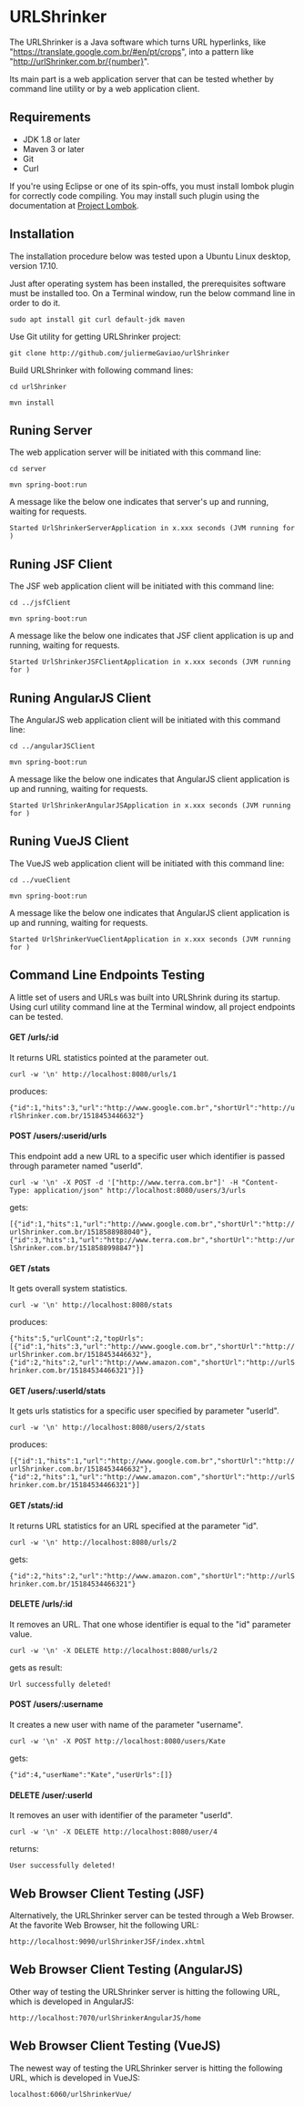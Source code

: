 # URLShrinker

The URLShrinker is a Java software which turns URL hyperlinks, like "https://translate.google.com.br/#en/pt/crops", into a pattern like "http://urlShrinker.com.br/{number}".

Its main part is a web application server that can be tested whether by command line utility or by a web application client.

## Requirements
- JDK 1.8 or later
- Maven 3 or later
- Git
- Curl

If you're using Eclipse or one of its spin-offs, you must install lombok plugin for correctly code compiling. You may install such plugin using the documentation at [Project Lombok](https://projectlombok.org/setup/eclipse).

## Installation

The installation procedure below was tested upon a Ubuntu Linux desktop, version 17.10.

Just after operating system has been installed, the prerequisites software must be installed too. On a Terminal window, run the below command line in order to do it.

`sudo apt install git curl default-jdk maven`


Use Git utility for getting URLShrinker project:

`git clone http://github.com/juliermeGaviao/urlShrinker`


Build URLShrinker with following command lines:

`cd urlShrinker`

`mvn install`


## Runing Server 

The web application server will be initiated with this command line:

`cd server`

`mvn spring-boot:run`


A message like the below one indicates that server's up and running, waiting for requests.

`Started UrlShrinkerServerApplication in x.xxx seconds (JVM running for )`


## Runing JSF Client 

The JSF web application client will be initiated with this command line:

`cd ../jsfClient`

`mvn spring-boot:run`


A message like the below one indicates that JSF client application is up and running, waiting for requests.

`Started UrlShrinkerJSFClientApplication in x.xxx seconds (JVM running for )`


## Runing AngularJS Client 

The AngularJS web application client will be initiated with this command line:

`cd ../angularJSClient`

`mvn spring-boot:run`


A message like the below one indicates that AngularJS client application is up and running, waiting for requests.

`Started UrlShrinkerAngularJSApplication in x.xxx seconds (JVM running for )`


## Runing VueJS Client 

The VueJS web application client will be initiated with this command line:

`cd ../vueClient`

`mvn spring-boot:run`


A message like the below one indicates that AngularJS client application is up and running, waiting for requests.

`Started UrlShrinkerVueClientApplication in x.xxx seconds (JVM running for )`


## Command Line Endpoints Testing 

A little set of users and URLs was built into URLShrink during its startup. Using curl utility command line at the Terminal window, all project endpoints can be tested.

#### GET /urls/:id

It returns URL statistics pointed at the parameter out.

`curl -w '\n' http://localhost:8080/urls/1`

produces:

`{"id":1,"hits":3,"url":"http://www.google.com.br","shortUrl":"http://urlShrinker.com.br/1518453446632"}`

#### POST /users/:userid/urls

This endpoint add a new URL to a specific user which identifier is passed through parameter named "userId".

`curl -w '\n' -X POST -d '["http://www.terra.com.br"]' -H "Content-Type: application/json" http://localhost:8080/users/3/urls`

gets:

`[{"id":1,"hits":1,"url":"http://www.google.com.br","shortUrl":"http://urlShrinker.com.br/1518588988040"},{"id":3,"hits":1,"url":"http://www.terra.com.br","shortUrl":"http://urlShrinker.com.br/1518588998847"}]`

#### GET /stats

It gets overall system statistics.

`curl -w '\n' http://localhost:8080/stats`

produces:

`{"hits":5,"urlCount":2,"topUrls":[{"id":1,"hits":3,"url":"http://www.google.com.br","shortUrl":"http://urlShrinker.com.br/1518453446632"},{"id":2,"hits":2,"url":"http://www.amazon.com","shortUrl":"http://urlShrinker.com.br/15184534466321"}]}`

#### GET /users/:userId/stats

It gets urls statistics for a specific user specified by parameter "userId".

`curl -w '\n' http://localhost:8080/users/2/stats`

produces:

`[{"id":1,"hits":1,"url":"http://www.google.com.br","shortUrl":"http://urlShrinker.com.br/1518453446632"},{"id":2,"hits":1,"url":"http://www.amazon.com","shortUrl":"http://urlShrinker.com.br/15184534466321"}]`

#### GET /stats/:id

It returns URL statistics for an URL specified at the parameter "id".

`curl -w '\n' http://localhost:8080/urls/2`

gets:

`{"id":2,"hits":2,"url":"http://www.amazon.com","shortUrl":"http://urlShrinker.com.br/15184534466321"}`

#### DELETE /urls/:id

It removes an URL. That one whose identifier is equal to the "id" parameter value.

`curl -w '\n' -X DELETE http://localhost:8080/urls/2`

gets as result:

`Url successfully deleted!`

#### POST /users/:username

It creates a new user with name of the parameter "username".

`curl -w '\n' -X POST http://localhost:8080/users/Kate`

gets:

`{"id":4,"userName":"Kate","userUrls":[]}`

#### DELETE /user/:userId

It removes an user with identifier of the parameter "userId".

`curl -w '\n' -X DELETE http://localhost:8080/user/4`

returns:

`User successfully deleted!`


## Web Browser Client Testing (JSF)

Alternatively, the URLShrinker server can be tested through a Web Browser. At the favorite Web Browser, hit the following URL:

`http://localhost:9090/urlShrinkerJSF/index.xhtml`

## Web Browser Client Testing (AngularJS)

Other way of testing the URLShrinker server is hitting the following URL, which is developed in AngularJS:

`http://localhost:7070/urlShrinkerAngularJS/home`

## Web Browser Client Testing (VueJS)

The newest way of testing the URLShrinker server is hitting the following URL, which is developed in VueJS:

`localhost:6060/urlShrinkerVue/`

